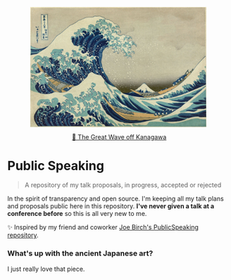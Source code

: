 <p align="center">
  <img align="middle" src="./images/great_wave_off_kanagawa.jpg" width="400" />
</p>
<p align="center">
  <a href="https://en.wikipedia.org/wiki/The_Great_Wave_off_Kanagawa">🌊 The Great Wave off Kanagawa</a>
</p>

# Public Speaking
> A repository of my talk proposals, in progress, accepted or rejected

In the spirit of transparency and open source. I'm keeping all my talk plans and proposals public here in this repository. **I've never given a talk at a conference before** so this is all very new to me.

✨ Inspired by my friend and coworker [Joe Birch's PublicSpeaking repository](https://github.com/hitherejoe/PublicSpeaking).

### What's up with the ancient Japanese art?

I just really love that piece. 
